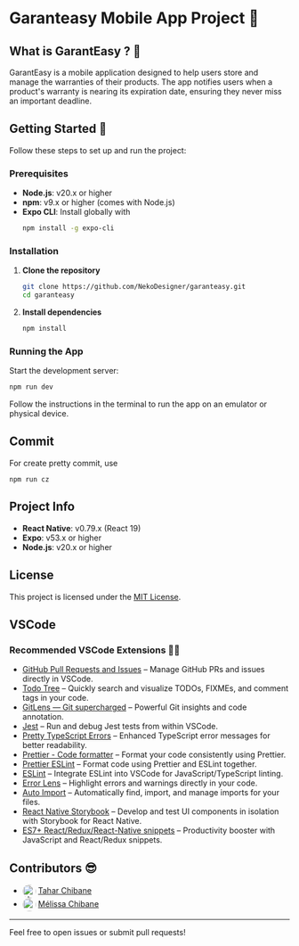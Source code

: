 # Garanteasy Mobile App Project 📱

## What is GarantEasy ? 🤔

GarantEasy is a mobile application designed to help users store and manage the warranties of their products. The app notifies users when a product's warranty is nearing its expiration date, ensuring they never miss an important deadline.

## Getting Started 🤩

Follow these steps to set up and run the project:

### Prerequisites

- **Node.js**: v20.x or higher
- **npm**: v9.x or higher (comes with Node.js)
- **Expo CLI**: Install globally with
  ```bash
  npm install -g expo-cli
  ```

### Installation

1. **Clone the repository**

   ```bash
   git clone https://github.com/NekoDesigner/garanteasy.git
   cd garanteasy
   ```

2. **Install dependencies**
   ```bash
   npm install
   ```

### Running the App

Start the development server:

```bash
npm run dev
```

Follow the instructions in the terminal to run the app on an emulator or physical device.

## Commit

For create pretty commit, use

```shell
npm run cz
```

## Project Info

- **React Native**: v0.79.x (React 19)
- **Expo**: v53.x or higher
- **Node.js**: v20.x or higher

## License

This project is licensed under the [MIT License](LICENSE).

## VSCode

### Recommended VSCode Extensions 🧑‍💻

- [GitHub Pull Requests and Issues](https://marketplace.visualstudio.com/items?itemName=GitHub.vscode-pull-request-github) – Manage GitHub PRs and issues directly in VSCode.
- [Todo Tree](https://marketplace.visualstudio.com/items?itemName=Gruntfuggly.todo-tree) – Quickly search and visualize TODOs, FIXMEs, and comment tags in your code.
- [GitLens — Git supercharged](https://marketplace.visualstudio.com/items?itemName=eamodio.gitlens) – Powerful Git insights and code annotation.
- [Jest](https://marketplace.visualstudio.com/items?itemName=Orta.vscode-jest) – Run and debug Jest tests from within VSCode.
- [Pretty TypeScript Errors](https://marketplace.visualstudio.com/items?itemName=yoavbls.pretty-ts-errors) – Enhanced TypeScript error messages for better readability.
- [Prettier - Code formatter](https://marketplace.visualstudio.com/items?itemName=esbenp.prettier-vscode) – Format your code consistently using Prettier.
- [Prettier ESLint](https://marketplace.visualstudio.com/items?itemName=rvest.vs-code-prettier-eslint) – Format code using Prettier and ESLint together.
- [ESLint](https://marketplace.visualstudio.com/items?itemName=dbaeumer.vscode-eslint) – Integrate ESLint into VSCode for JavaScript/TypeScript linting.
- [Error Lens](https://marketplace.visualstudio.com/items?itemName=usernamehw.errorlens) – Highlight errors and warnings directly in your code.
- [Auto Import](https://marketplace.visualstudio.com/items?itemName=steoates.autoimport) – Automatically find, import, and manage imports for your files.
- [React Native Storybook](https://marketplace.visualstudio.com/items?itemName=storybook.react-native-storybook) – Develop and test UI components in isolation with Storybook for React Native.
- [ES7+ React/Redux/React-Native snippets](https://marketplace.visualstudio.com/items?itemName=dsznajder.es7-react-js-snippets) – Productivity booster with JavaScript and React/Redux snippets.

## Contributors 😎

- <img src="https://github.com/NekoDesigner.png" width="24" height="24" alt="NekoDesigner avatar" style="vertical-align:middle; border-radius:50%;"> [Tahar Chibane](https://github.com/NekoDesigner)
- <img src="https://media.licdn.com/dms/image/v2/D4E03AQE6RNVpdrXlFg/profile-displayphoto-shrink_800_800/B4EZacioCRGQAg-/0/1746383046511?e=1753920000&v=beta&t=MyIdRacSrNyDacx-gPAU9zHM02ENGjvbaaR_eyC1eNU" width="24" height="24" style="vertical-align:middle; border-radius:50%;"> [Mélissa Chibane](https://www.linkedin.com/in/m%C3%A9lissa-chibane-200bba240/)

---

Feel free to open issues or submit pull requests!
